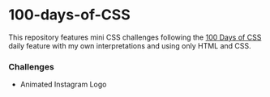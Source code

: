 # 100-days-of-CSS

This repository features mini CSS challenges following the [100 Days of CSS](https://100dayscss.com/) daily feature with my own interpretations and using only HTML and CSS.

### Challenges

- Animated Instagram Logo
